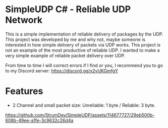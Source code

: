 # SimpleUDP C# - Reliable UDP Network
This is a simple implementation of reliable delivery of packages by the UDP.
This project was developed by me and why not, maybe someone is interested in how simple delivery of packets via UDP works.
This project is not an example of the most productive of reliable UDP.
I wanted to make a very simple example of reliable packet delivery over UDP.

From time to time I will correct errors if I find or you, I recommend you to go to my Discord server: https://discord.gg/x2yUKGmfgY

# Features
* 2 Channel and small packet size: Unreliable: 1 byte / Reliable: 3 byte.

https://github.com/StrumDev/SimpleUDP/assets/114677727/29eb500b-608b-49ee-a1fe-3c9632c26d4a
